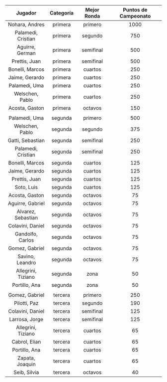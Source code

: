|      Jugador       |  Categoría  |  Mejor Ronda  |  Puntos de Campeonato  |
|:------------------:|:-----------:|:-------------:|:----------------------:|
|   Nohara, Andres   |   primera   |    primero    |          1000          |
| Palamedi, Cristian |   primera   |    segundo    |          750           |
|  Aguirre, German   |   primera   |   semifinal   |          500           |
|   Prettis, Juan    |   primera   |   semifinal   |          500           |
|  Bonelli, Marcos   |   primera   |    cuartos    |          250           |
|   Jaime, Gerardo   |   primera   |    cuartos    |          250           |
|   Palamedi, Uma    |   primera   |    cuartos    |          250           |
|  Welschen, Pablo   |   primera   |    cuartos    |          250           |
|   Acosta, Gaston   |   primera   |    octavos    |          150           |
|                    |             |               |                        |
|   Palamedi, Uma    |   segunda   |    primero    |          500           |
|  Welschen, Pablo   |   segunda   |    segundo    |          375           |
|  Gatti, Sebastian  |   segunda   |   semifinal   |          250           |
| Palamedi, Cristian |   segunda   |   semifinal   |          250           |
|  Bonelli, Marcos   |   segunda   |    cuartos    |          125           |
|   Jaime, Gerardo   |   segunda   |    cuartos    |          125           |
|   Prettis, Juan    |   segunda   |    cuartos    |          125           |
|     Soto, Luis     |   segunda   |    cuartos    |          125           |
|   Acosta, Gaston   |   segunda   |    octavos    |           75           |
|  Aguirre, Gabriel  |   segunda   |    octavos    |           75           |
| Alvarez, Sebastian |   segunda   |    octavos    |           75           |
|  Colavini, Daniel  |   segunda   |    octavos    |           75           |
|  Gandolfo, Carlos  |   segunda   |    octavos    |           75           |
|   Gomez, Gabriel   |   segunda   |    octavos    |           75           |
|  Savino, Leandro   |   segunda   |    octavos    |           75           |
| Allegrini, Tiziano |   segunda   |     zona      |           50           |
|   Portillo, Ana    |   segunda   |     zona      |           50           |
|                    |             |               |                        |
|   Gomez, Gabriel   |   tercera   |    primero    |          250           |
|    Pilotti, Paz    |   tercera   |    segundo    |          190           |
|  Colavini, Daniel  |   tercera   |   semifinal   |          125           |
|   Larrosa, Jorge   |   tercera   |   semifinal   |          125           |
| Allegrini, Tiziano |   tercera   |    cuartos    |           65           |
|   Cabrol, Elian    |   tercera   |    cuartos    |           65           |
|   Portillo, Ana    |   tercera   |    cuartos    |           65           |
|  Zapata, Joaquin   |   tercera   |    cuartos    |           65           |
|    Seib, Silvia    |   tercera   |    octavos    |           40           |